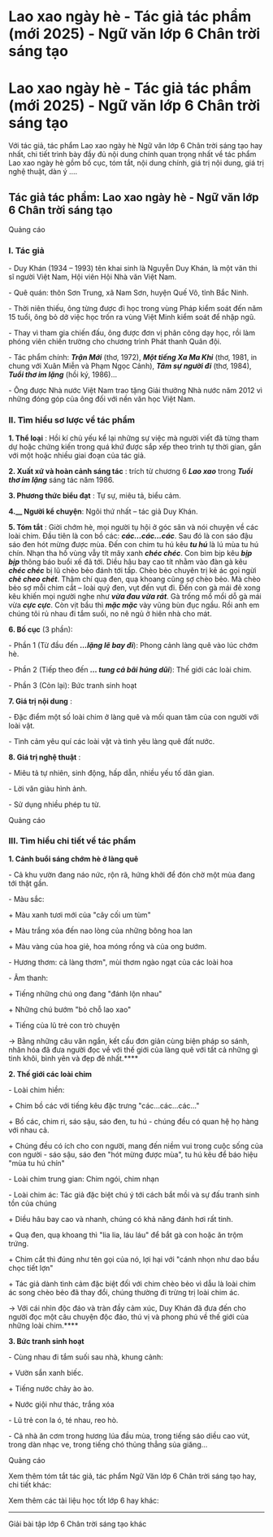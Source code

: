 # Lao xao ngày hè - Tác giả tác phẩm (mới 2025) - Ngữ văn lớp 6 Chân trời sáng tạo

# Lao xao ngày hè - Tác giả tác phẩm (mới 2025) - Ngữ văn lớp 6 Chân trời sáng tạo

Với tác giả, tác phẩm Lao xao ngày hè Ngữ văn lớp 6 Chân trời sáng tạo hay nhất, chi tiết trình bày đầy đủ nội dung chính quan trọng nhất về tác phẩm Lao xao ngày hè gồm bố cục, tóm tắt, nội dung chính, giá trị nội dung, giá trị nghệ thuật, dàn ý ....

## Tác giả tác phẩm: Lao xao ngày hè - Ngữ văn lớp 6 Chân trời sáng tạo

Quảng cáo

### **I. Tác giả**

\- Duy Khán (1934 – 1993) tên khai sinh là Nguyễn Duy Khán, là một văn thi sĩ người Việt Nam, Hội viên Hội Nhà văn Việt Nam.

\- Quê quán: thôn Sơn Trung, xã Nam Sơn, huyện Quế Võ, tỉnh Bắc Ninh.

\- Thời niên thiếu, ông từng được đi học trong vùng Pháp kiểm soát đến năm 15 tuổi, ông bỏ dở việc học trốn ra vùng Việt Minh kiểm soát để nhập ngũ.

\- Thay vì tham gia chiến đấu, ông được đơn vị phân công dạy học, rồi làm phóng viên chiến trường cho chương trình Phát thanh Quân đội.

\- Tác phẩm chính: **_Trận Mới_** (thơ, 1972), **_Một tiếng Xa Ma Khi_** (thơ, 1981, in chung với Xuân Miễn và Phạm Ngọc Cảnh), **_Tâm sự người đi_** (thơ, 1984), **_Tuổi thơ im lặng_** (hồi ký, 1986)…

\- Ông được Nhà nước Việt Nam trao tặng Giải thưởng Nhà nước năm 2012 vì những đóng góp của ông đối với nền văn học Việt Nam.

### **II. Tìm hiểu sơ lược về tác phẩm**

**1\. Thể loại** : Hồi kí chủ yếu kể lại những sự việc mà người viết đã từng tham dự hoặc chứng kiến trong quá khứ được sắp xếp theo trình tự thời gian, gắn với một hoặc nhiều giai đoạn của tác giả.

**2\. Xuất xứ và hoàn cảnh sáng tác** : trích từ chương 6 **_Lao xao_** trong **_Tuổi thơ im lặng_** sáng tác năm 1986.

**3\. Phương thức biểu đạt** : Tự sự, miêu tả, biểu cảm. 

**4.__ Người kể chuyện**: Ngôi thứ nhất – tác giả Duy Khán.

**5\. Tóm tắt** : Giời chớm hè, mọi người tụ hội ở góc sân và nói chuyện về các loài chim. Đầu tiên là con bồ các: **_các…các…các_**. Sau đó là con sáo đậu sáo đen hót mừng được mùa. Đến con chim tu hú kêu **_tu hú_** là lú mùa tu hú chín. Nhạn tha hồ vùng vẫy tít mây xanh **_chéc chéc_**. Con bìm bịp kêu **_bịp bịp_** thông báo buổi xế đã tới. Diều hâu bay cao tít nhằm vào đàn gà kêu **_chéc chéc_** bị lũ chèo bẻo đánh tới tấp. Chèo bẻo chuyên trị kẻ ác gọi ngừi **_chè cheo chét_**. Thậm chí quạ đen, quạ khoang cũng sợ chèo bẻo. Mà chèo bẻo sợ mỗi chim cắt – loài quỷ đen, vụt đến vụt đi. Đến con gà mái đẻ xong kêu khiến mọi người nghe như **_vừa đau vừa rát_**. Gà trống mổ mồi dỗ gà mái vừa **_cực cực_**. Còn vịt bầu thì **_mặc mặc_** vày vũng bùn đục ngầu. Rồi anh em chúng tôi rủ nhau đi tắm suối, no nê ngủ ở hiên nhà cho mát.

**6\. Bố cục** (3 phần): 

\- Phần 1 (Từ đầu đến **_…lặng lẽ bay đi_**): Phong cảnh làng quê vào lúc chớm hè.

\- Phần 2 (Tiếp theo đến **_… tung cả bãi húng dũi_**): Thế giới các loài chim.

\- Phần 3 (Còn lại): Bức tranh sinh hoạt

**7\. Giá trị nội dung** : 

\- Đặc điểm một số loài chim ở làng quê và mối quan tâm của con người với loài vật.

\- Tình cảm yêu quí các loài vật và tình yêu làng quê đất nước.

**8\. Giá trị nghệ thuật** : 

\- Miêu tả tự nhiên, sinh động, hấp dẫn, nhiều yếu tố dân gian.

\- Lời văn giàu hình ảnh.

\- Sử dụng nhiều phép tu từ.

Quảng cáo

### **III. Tìm hiểu chi tiết về tác phẩm**

**1\. Cảnh buổi sáng chớm hè ở làng quê**

\- Cả khu vườn đang náo nức, rộn rã, hứng khởi để đón chờ một mùa đang tới thật gần.

\- Màu sắc:

\+ Màu xanh tươi mới của "cây cối um tùm"

\+ Màu trắng xóa đến nao lòng của những bông hoa lan

\+ Màu vàng của hoa giẻ, hoa móng rồng và của ong bướm.

\- Hương thơm: cả làng thơm", mùi thơm ngào ngạt của các loài hoa

\- Âm thanh:

\+ Tiếng những chú ong đang "đánh lộn nhau"

\+ Những chú bướm "bỏ chỗ lao xao"

\+ Tiếng của lũ trẻ con trò chuyện

→ Bằng những câu văn ngắn, kết cấu đơn giản cùng biện pháp so sánh, nhân hóa đã đưa người đọc về với thế giới của làng quê với tất cả những gì tinh khôi, bình yên và đẹp đẽ nhất.****

**2\. Thế giới các loài chim**

\- Loài chim hiền:

\+ Chim bồ các với tiếng kêu đặc trưng "các...các...các..."

\+ Bồ các, chim ri, sáo sậu, sáo đen, tu hú - chúng đều có quan hệ họ hàng với nhau cả.

\+ Chúng đều có ích cho con người, mang đến niềm vui trong cuộc sống của con người - sáo sậu, sáo đen "hót mừng được mùa", tu hú kêu để báo hiệu "mùa tu hú chín"

\- Loài chim trung gian: Chim ngói, chim nhạn

\- Loài chim ác: Tác giả đặc biệt chú ý tới cách bắt mồi và sự đấu tranh sinh tồn của chúng

\+ Diều hâu bay cao và nhanh, chúng có khả năng đánh hơi rất tinh.

\+ Quạ đen, quạ khoang thì "lia lia, láu láu" để bắt gà con hoặc ăn trộm trứng.

\+ Chim cắt thì đúng như tên gọi của nó, lợi hại với "cánh nhọn như dao bầu chọc tiết lợn"

\+ Tác giả dành tình cảm đặc biệt đối với chim chèo bẻo vì dẫu là loài chim ác song chèo bẻo đã thay đổi, chúng thường đi trừng trị loài chim ác.

→ Với cái nhìn độc đáo và tràn đầy cảm xúc, Duy Khán đã đưa đến cho người đọc một câu chuyện độc đáo, thú vị và phong phú về thế giới của những loài chim.****

**3\. Bức tranh sinh hoạt**

\- Cùng nhau đi tắm suối sau nhà, khung cảnh:

\+ Vườn sắn xanh biếc.

\+ Tiếng nước chảy ào ào.

\+ Nước giội như thác, trắng xóa

\- Lũ trẻ con la ó, té nhau, reo hò.

\- Cả nhà ăn cơm trong hương lúa đầu mùa, trong tiếng sáo diều cao vút, trong dàn nhạc ve, trong tiếng chó thủng thẳng sủa giăng…

Quảng cáo

Xem thêm tóm tắt tác giả, tác phẩm Ngữ Văn lớp 6 Chân trời sáng tạo hay, chi tiết khác:

Xem thêm các tài liệu học tốt lớp 6 hay khác:

* * *

Giải bài tập lớp 6 Chân trời sáng tạo khác
